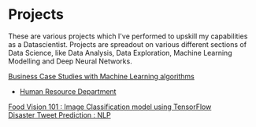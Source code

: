 # Projects
These are various projects which I've performed to upskill my capabilities as a Datascientist. 
Projects are spreadout on various different sections of Data Science, like Data Analysis, Data Exploration, Machine Learning Modelling and Deep Neural Networks. 

[Business Case Studies with Machine Learning algorithms](https://github.com/ayushs0911/Projects/tree/main/Business%20Case%20Studies)<br>
- [Human Resource Department](https://github.com/ayushs0911/Projects/blob/main/Business%20Case%20Studies/HR%20Department%3A%20Attrition%20Prediction.ipynb)

[Food Vision 101 : Image Classification model using TensorFlow](https://github.com/ayushs0911/Projects/blob/main/Food_Vision_Image_Classificaton_TensorFlow.ipynb)<br>
[Disaster Tweet Prediction : NLP](https://github.com/ayushs0911/Projects/blob/main/Disaster_tweets_Predictor.ipynb)<br>

